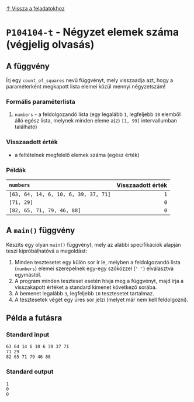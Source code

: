 
[↑ Vissza a feladatokhoz](./README.md)

# `P104104-t` - Négyzet elemek száma (végjelig olvasás)

## A függvény

Írj egy `count_of_squares` nevű függvényt, mely visszaadja azt, hogy a paraméterként megkapott lista elemei közül mennyi négyzetszám!

### Formális paraméterlista

1. `numbers` - a feldolgozandó lista (egy legalább `1`, legfeljebb `10` elemből álló egész lista, melynek minden eleme a(z) `[1, 99]` intervallumban található)

### Visszaadott érték

* a feltételnek megfelelő elemek száma (egész érték)

### Példák

| `numbers` | Visszaadott érték | 
| :--- | --: | 
| `[63, 64, 14, 6, 10, 6, 39, 37, 71]` | `1` | 
| `[71, 29]` | `0` | 
| `[82, 65, 71, 79, 46, 88]` | `0` | 

## A `main()` függvény

Készíts egy olyan `main()` függvényt, mely az alábbi specifikációk alapján teszi kipróbálhatóvá a megoldást:

1. Minden tesztesetet egy külön sor ír le, melyben a feldolgozandó lista (`numbers`) elemei szerepelnek egy-egy szóközzel (`' '`) elválasztva egymástól.
1. A program minden teszteset esetén hívja meg a függvényt, majd írja a visszakapott értéket a standard kimenet következő sorába.
1. A bemenet legalább `3`, legfeljebb `10` tesztesetet tartalmaz.
1. A tesztesetek végét egy üres sor jelzi (melyet már nem kell feldolgozni).

## Példa a futásra

### Standard input

```
63 64 14 6 10 6 39 37 71
71 29
82 65 71 79 46 88

```

### Standard output

```
1
0
0
```